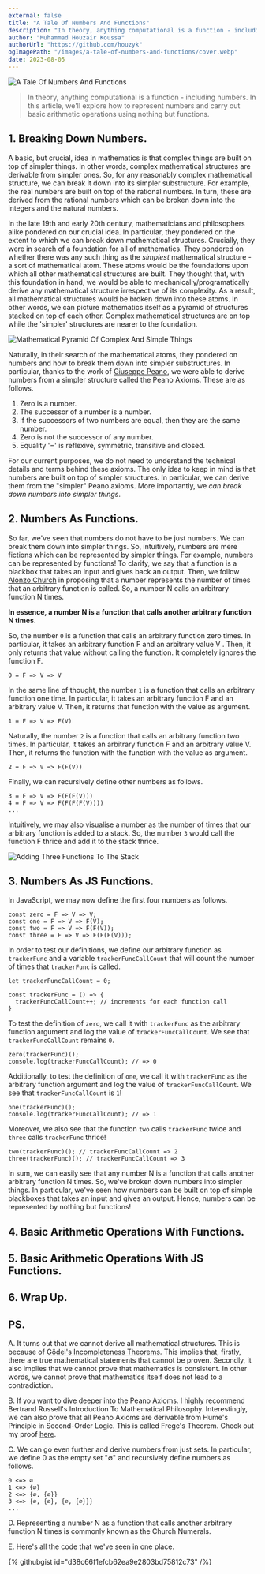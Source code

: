 ```yaml
---
external: false
title: "A Tale Of Numbers And Functions"
description: "In theory, anything computational is a function - including numbers. In this article, we'll explore how to represent numbers and carry out basic arithmetic operations using nothing but functions."
author: "Muhammad Houzair Koussa"
authorUrl: "https://github.com/houzyk"
ogImagePath: "/images/a-tale-of-numbers-and-functions/cover.webp"
date: 2023-08-05
---
```

![A Tale Of Numbers And Functions](/images/a-tale-of-numbers-and-functions/cover.webp)

> In theory, anything computational is a function - including numbers. In this article, we'll explore how to represent numbers and carry out basic arithmetic operations using nothing but functions.

## 1. Breaking Down Numbers.

A basic, but crucial, idea in mathematics is that complex things are built on top of simpler things. In other words, complex mathematical structures are derivable from simpler ones. So, for any reasonably complex mathematical structure, we can break it down into its simpler substructure. For example, the real numbers are built on top of the rational numbers. In turn, these are derived from the rational numbers which can be broken down into the integers and the natural numbers.

In the late 19th and early 20th century, mathematicians and philosophers alike pondered on our crucial idea. In particular, they pondered on the extent to which we can break down mathematical structures. Crucially, they were in search of a foundation for all of mathematics. They pondered on whether there was any such thing as the *simplest* mathematical structure - a sort of mathematical atom. These atoms would be the foundations upon which all other mathematical structures are built. They thought that, with this foundation in hand, we would be able to mechanically/programatically derive any mathematical structure irrespective of its complexity. As a result, all mathematical structures would be broken down into these atoms. In other words, we can picture mathematics itself as a pyramid of structures stacked on top of each other. Complex mathematical structures are on top while the 'simpler' structures are nearer to the foundation.

![Mathematical Pyramid Of Complex And Simple Things](/images/a-tale-of-numbers-and-functions/Mathematical_Pyramid_Of_Complex_And_Simple_Things.webp)

Naturally, in their search of the mathematical atoms, they pondered on numbers and how to break them down into simpler substructures. In particular, thanks to the work of [Giuseppe Peano](https://en.wikipedia.org/wiki/Giuseppe_Peano "Giuseppe Peano"), we were able to derive numbers from a simpler structure called the Peano Axioms. These are as follows.

1. Zero is a number.
2. The successor of a number is a number.
3. If the successors of two numbers are equal, then they are the same number.
4. Zero is not the successor of any number.
5. Equality '=' is reflexive, symmetric, transitive and closed.


For our current purposes, we do not need to understand the technical details and terms behind these axioms. The only idea to keep in mind is that numbers are built on top of simpler structures. In particular, we can derive them from the "simpler" Peano axioms. More importantly, we *can break down numbers into simpler things*.

## 2. Numbers As Functions.

So far, we've seen that numbers do not have to be just numbers. We can break them down into simpler things. So, intuitively, numbers are mere fictions which can be represented by simpler things. For example, numbers can be represented by functions! To clarify, we say that a function is a blackbox that takes an input and gives back an output. Then, we follow [Alonzo Church](https://plato.stanford.edu/entries/church/ "Alonzo Church") in proposing that a number represents the number of times that an arbitrary function is called. So, a number N calls an arbitrary function N times.

  **In essence, a number N is a function that calls another arbitrary function N times.**

  So, the number `0` is a function that calls an arbitrary function zero times. In particular, it takes an arbitrary function F and an arbitrary value V . Then, it only returns that value without calling the function. It completely ignores the function F.

  ```
  0 = F => V => V
  ```

  In the same line of thought, the number `1` is a function that calls an arbitrary function one time. In particular, it takes an arbitrary function F and an arbitrary value V. Then, it returns that function with the value as argument.

  ```
  1 = F => V => F(V)
  ```

  Naturally, the number `2` is a function that calls an arbitrary function two times. In particular, it takes an arbitrary function F and an arbitrary value V. Then, it returns the function with the function with the value as argument.

  ```
  2 = F => V => F(F(V))
  ```

  Finally, we can recursively define other numbers as follows.

  ```
  3 = F => V => F(F(F(V)))
  4 = F => V => F(F(F(F(V))))
  ...
  ```

Intuitively, we may also visualise a number as the number of times that our arbitrary function is added to a stack. So, the number `3` would call the function F thrice and add it to the stack thrice.

![Adding Three Functions To The Stack](/images/a-tale-of-numbers-and-functions/Adding_Three_Functions_To_The_Stack.webp)

## 3. Numbers As JS Functions.

In JavaScript, we may now define the first four numbers as follows.

```
const zero = F => V => V;
const one = F => V => F(V);
const two = F => V => F(F(V));
const three = F => V => F(F(F(V)));
```
In order to test our definitions, we define our arbitrary function as `trackerFunc` and a variable `trackerFuncCallCount` that will count the number of times that `trackerFunc` is called.

```
let trackerFuncCallCount = 0;

const trackerFunc = () => {
  trackerFuncCallCount++; // increments for each function call
}
```

To test the definition of `zero`, we call it with `trackerFunc` as the arbitrary function argument and log the value of `trackerFuncCallCount`. We see that `trackerFuncCallCount` remains `0`.

```
zero(trackerFunc)();
console.log(trackerFuncCallCount); // => 0
```

Additionally, to test the definition of `one`, we call it with `trackerFunc` as the arbitrary function argument and log the value of `trackerFuncCallCount`. We see that `trackerFuncCallCount` is `1`!

```
one(trackerFunc)();
console.log(trackerFuncCallCount); // => 1
```


Moreover, we also see that the function `two` calls `trackerFunc` twice and `three` calls `trackerFunc` thrice!

```
two(trackerFunc)(); // trackerFuncCallCount => 2
three(trackerFunc)(); // trackerFuncCallCount => 3
```

In sum, we can easily see that any number N is a function that calls another arbitrary function N times. So, we've broken down numbers into simpler things. In particular, we've seen how numbers can be built on top of simple blackboxes that takes an input and gives an output. Hence, numbers can be represented by nothing but functions!


## 4. Basic Arithmetic Operations With Functions.

## 5. Basic Arithmetic Operations With JS Functions.

## 6. Wrap Up.

## PS.

A. It turns out that we cannot derive all mathematical structures. This is because of [Gödel's Incompleteness Theorems](https://plato.stanford.edu/entries/goedel/#IncThe "Gödel's Incompleteness Theorems"). This implies that, firstly, there are true mathematical statements that cannot be proven. Secondly, it also implies that we cannot prove that mathematics is consistent. In other words, we cannot prove that mathematics itself does not lead to a contradiction.

B. If you want to dive deeper into the Peano Axioms. I highly recommend Bertrand Russell's Introduction To Mathematical Philosophy. Interestingly, we can also prove that all Peano Axioms are derivable from Hume's Principle in Second-Order Logic. This is called Frege's Theorem. Check out my proof [here](https://www.academia.edu/49584456/Freges_Theorem "here").

C. We can go even further and derive numbers from just sets. In particular, we define 0 as the empty set "∅" and recursively define numbers as follows.


```
0 <=> ∅
1 <=> {∅}
2 <=> {∅, {∅}}
3 <=> {∅, {∅}, {∅, {∅}}}
...
```

D. Representing a number N as a function that calls another arbitrary function N times is commonly known as the Church Numerals.

E. Here's all the code that we've seen in one place.

{% githubgist id="d38c66f1efcb62ea9e2803bd75812c73" /%}

